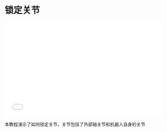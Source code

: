 # 锁定关节

<div style="position: relative; padding: 30% 45%;">
<iframe style="position: absolute; width: 100%; height: 100%; left: 0; top: 0;" src="//www.bilibili.com/blackboard/html5mobileplayer.html?aid=1801111888&bvid=BV1Qt421b7zo&cid=1451288428&p=1" frameborder="no" scrolling="no"></iframe>
</div>

本教程演示了如何锁定关节，关节包括了外部轴关节和机器人自身的关节
